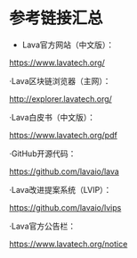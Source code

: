 # 参考链接汇总

* Lava官方网站（中文版）：

<https://www.lavatech.org/>

·Lava区块链浏览器（主网）：

<http://explorer.lavatech.org/>

·Lava白皮书（中文版）：

<https://www.lavatech.org/pdf>

·GitHub开源代码：

<https://github.com/lavaio/lava>

·Lava改进提案系统（LVIP）：

<https://github.com/lavaio/lvips>

·Lava官方公告栏：

<https://www.lavatech.org/notice>



